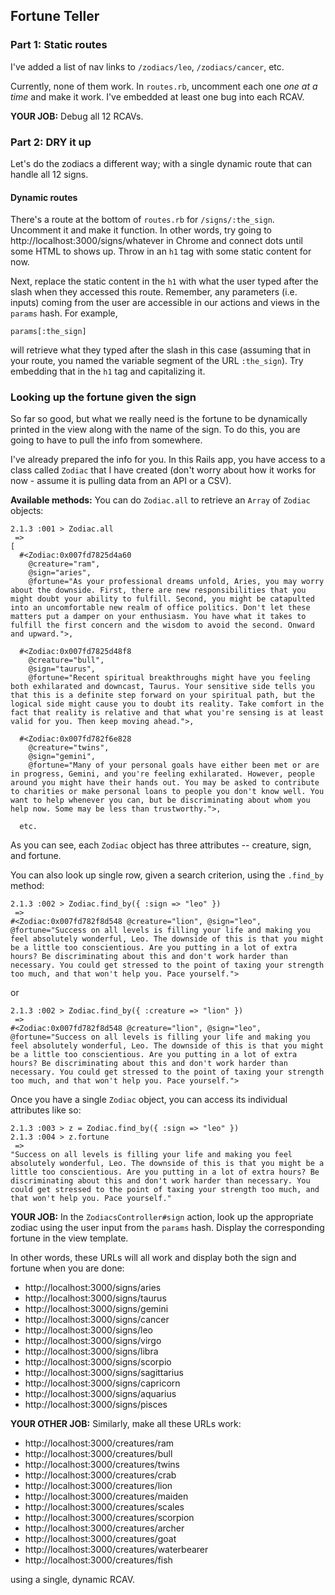 ## Fortune Teller

### Part 1: Static routes

I've added a list of nav links to `/zodiacs/leo`, `/zodiacs/cancer`, etc.

Currently, none of them work. In `routes.rb`, uncomment each one *one at a time* and make it work. I've embedded at least one bug into each RCAV.

**YOUR JOB:** Debug all 12 RCAVs.

### Part 2: DRY it up

Let's do the zodiacs a different way; with a single dynamic route that can handle all 12 signs.

#### Dynamic routes

There's a route at the bottom of `routes.rb` for `/signs/:the_sign`. Uncomment it and make it function. In other words, try going to http://localhost:3000/signs/whatever in Chrome and connect dots until some HTML to shows up. Throw in an `h1` tag with some static content for now.

Next, replace the static content in the `h1` with what the user typed after the slash when they accessed this route. Remember, any parameters (i.e. inputs) coming from the user are accessible in our actions and views in the `params` hash. For example,

    params[:the_sign]

will retrieve what they typed after the slash in this case (assuming that in your route, you named the variable segment of the URL `:the_sign`). Try embedding that in the `h1` tag and capitalizing it.

### Looking up the fortune given the sign

So far so good, but what we really need is the fortune to be dynamically printed in the view along with the name of the sign. To do this, you are going to have to pull the info from somewhere.

I've already prepared the info for you. In this Rails app, you have access to a class called `Zodiac` that I have created (don't worry about how it works for now - assume it is pulling data from an API or a CSV).

**Available methods:** You can do `Zodiac.all` to retrieve an `Array` of `Zodiac` objects:

    2.1.3 :001 > Zodiac.all
     =>
    [
      #<Zodiac:0x007fd7825d4a60
        @creature="ram",
        @sign="aries",
        @fortune="As your professional dreams unfold, Aries, you may worry about the downside. First, there are new responsibilities that you might doubt your ability to fulfill. Second, you might be catapulted into an uncomfortable new realm of office politics. Don't let these matters put a damper on your enthusiasm. You have what it takes to fulfill the first concern and the wisdom to avoid the second. Onward and upward.">,

      #<Zodiac:0x007fd7825d48f8
        @creature="bull",
        @sign="taurus",
        @fortune="Recent spiritual breakthroughs might have you feeling both exhilarated and downcast, Taurus. Your sensitive side tells you that this is a definite step forward on your spiritual path, but the logical side might cause you to doubt its reality. Take comfort in the fact that reality is relative and that what you're sensing is at least valid for you. Then keep moving ahead.">,

      #<Zodiac:0x007fd782f6e828
        @creature="twins",
        @sign="gemini",
        @fortune="Many of your personal goals have either been met or are in progress, Gemini, and you're feeling exhilarated. However, people around you might have their hands out. You may be asked to contribute to charities or make personal loans to people you don't know well. You want to help whenever you can, but be discriminating about whom you help now. Some may be less than trustworthy.">,

      etc.


As you can see, each `Zodiac` object has three attributes -- creature, sign, and fortune.

You can also look up single row, given a search criterion, using the `.find_by` method:

    2.1.3 :002 > Zodiac.find_by({ :sign => "leo" })
     =>
    #<Zodiac:0x007fd782f8d548 @creature="lion", @sign="leo", @fortune="Success on all levels is filling your life and making you feel absolutely wonderful, Leo. The downside of this is that you might be a little too conscientious. Are you putting in a lot of extra hours? Be discriminating about this and don't work harder than necessary. You could get stressed to the point of taxing your strength too much, and that won't help you. Pace yourself.">

or

    2.1.3 :002 > Zodiac.find_by({ :creature => "lion" })
     =>
    #<Zodiac:0x007fd782f8d548 @creature="lion", @sign="leo", @fortune="Success on all levels is filling your life and making you feel absolutely wonderful, Leo. The downside of this is that you might be a little too conscientious. Are you putting in a lot of extra hours? Be discriminating about this and don't work harder than necessary. You could get stressed to the point of taxing your strength too much, and that won't help you. Pace yourself.">

Once you have a single `Zodiac` object, you can access its individual attributes like so:

    2.1.3 :003 > z = Zodiac.find_by({ :sign => "leo" })
    2.1.3 :004 > z.fortune
     =>
    "Success on all levels is filling your life and making you feel absolutely wonderful, Leo. The downside of this is that you might be a little too conscientious. Are you putting in a lot of extra hours? Be discriminating about this and don't work harder than necessary. You could get stressed to the point of taxing your strength too much, and that won't help you. Pace yourself."

**YOUR JOB:** In the `ZodiacsController#sign` action, look up the appropriate zodiac using the user input from the `params` hash. Display the corresponding fortune in the view template.

In other words, these URLs will all work and display both the sign and fortune when you are done:

 - http://localhost:3000/signs/aries
 - http://localhost:3000/signs/taurus
 - http://localhost:3000/signs/gemini
 - http://localhost:3000/signs/cancer
 - http://localhost:3000/signs/leo
 - http://localhost:3000/signs/virgo
 - http://localhost:3000/signs/libra
 - http://localhost:3000/signs/scorpio
 - http://localhost:3000/signs/sagittarius
 - http://localhost:3000/signs/capricorn
 - http://localhost:3000/signs/aquarius
 - http://localhost:3000/signs/pisces

**YOUR OTHER JOB:** Similarly, make all these URLs work:

 - http://localhost:3000/creatures/ram
 - http://localhost:3000/creatures/bull
 - http://localhost:3000/creatures/twins
 - http://localhost:3000/creatures/crab
 - http://localhost:3000/creatures/lion
 - http://localhost:3000/creatures/maiden
 - http://localhost:3000/creatures/scales
 - http://localhost:3000/creatures/scorpion
 - http://localhost:3000/creatures/archer
 - http://localhost:3000/creatures/goat
 - http://localhost:3000/creatures/waterbearer
 - http://localhost:3000/creatures/fish

using a single, dynamic RCAV.

